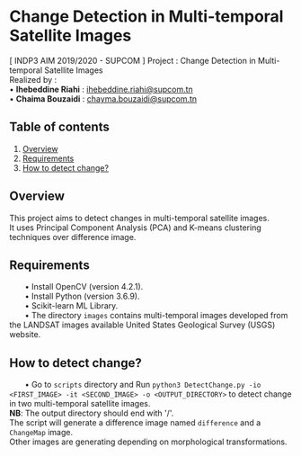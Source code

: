 # Change Detection in Multi-temporal Satellite Images  
[ INDP3 AIM 2019/2020 - SUPCOM ] Project : Change Detection in Multi-temporal Satellite Images  
Realized by :  
• **Ihebeddine Riahi** : ihebeddine.riahi@supcom.tn  
• **Chaima Bouzaidi** : chayma.bouzaidi@supcom.tn  

## Table of contents
1. [Overview](#Overview)
2. [Requirements](#Requirements)
3. [How to detect change?](#How)


<a name="Overview"/>  

## Overview
This project aims to detect changes in multi-temporal satellite images.  
It uses Principal Component Analysis (PCA) and K-means clustering techniques over difference image.  

<a name="Requirements"/>

## Requirements
&nbsp;&nbsp;&nbsp;&nbsp;&nbsp;&nbsp; • Install OpenCV (version 4.2.1).  
&nbsp;&nbsp;&nbsp;&nbsp;&nbsp;&nbsp; • Install Python (version 3.6.9).  
&nbsp;&nbsp;&nbsp;&nbsp;&nbsp;&nbsp; • Scikit-learn ML Library.  
&nbsp;&nbsp;&nbsp;&nbsp;&nbsp;&nbsp; • The directory `images` contains multi-temporal images developed from the LANDSAT images available United States Geological Survey (USGS) website.   


<a name="How"/>

## How to detect change? 
&nbsp;&nbsp;&nbsp;&nbsp;&nbsp;&nbsp; • Go to `scripts` directory and Run `python3 DetectChange.py -io <FIRST_IMAGE> -it <SECOND_IMAGE> -o <OUTPUT_DIRECTORY>` to detect change in two multi-temporal satellite images.  
**NB**: The output directory should end with '/'.   
The script will generate a difference image named `difference` and a `ChangeMap` image.   
Other images are generating depending on morphological transformations.